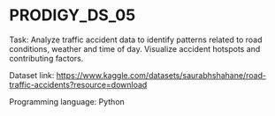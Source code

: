 # PRODIGY_DS_05

Task: Analyze traffic accident data to identify patterns related to road conditions, weather and time of day. Visualize accident hotspots and contributing factors.

Dataset link: https://www.kaggle.com/datasets/saurabhshahane/road-traffic-accidents?resource=download

Programming language: Python
